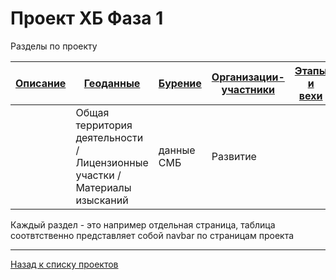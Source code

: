 # Проект ХБ Фаза 1

Разделы по проекту

| [Описание](#) | [Геоданные](#) | [Бурение](#) | [Организации-участники](#) | [Этапы и вехи](#) |
|-------|--------|---------|---------|---------|
| | Общая территория деятельности  / Лицензионные участки / Материалы изысканий  |данные СМБ | Развитие | |

Каждый раздел - это например отдельная страница, таблица соотвтственно представляет собой navbar по страницам проекта


---

[Назад к списку проектов](https://ygpn.github.io/)
